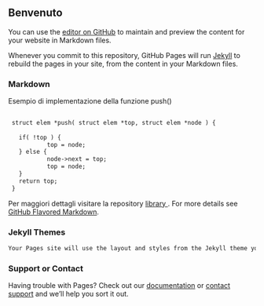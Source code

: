 ## Benvenuto

You can use the [editor on GitHub](https://github.com/GiandomenicoIameo/GiandomenicoIameo.github.io/edit/main/README.md) to maintain and preview the content for your website in Markdown files.

Whenever you commit to this repository, GitHub Pages will run [Jekyll](https://jekyllrb.com/) to rebuild the pages in your site, from the content in your Markdown files.

### Markdown

Esempio di implementazione della funzione push()

```markdown
   
 struct elem *push( struct elem *top, struct elem *node ) {
           
   if( !top ) {
           top = node;
   } else {
           node->next = top;
           top = node;
   }
   return top;
 }
```

Per maggiori dettagli visitare la repository [ library ]( https://github.com/GiandomenicoIameo/library ).
For more details see [GitHub Flavored Markdown](https://guides.github.com/features/mastering-markdown/).

### Jekyll Themes

```markdown
Your Pages site will use the layout and styles from the Jekyll theme you have selected in your [repository settings](https://github.com/GiandomenicoIameo/GiandomenicoIameo.github.io/settings). The name of this theme is saved in the Jekyll `_config.yml` configuration file.
```

### Support or Contact

Having trouble with Pages? Check out our [documentation](https://docs.github.com/categories/github-pages-basics/) or [contact support](https://support.github.com/contact) and we’ll help you sort it out.
